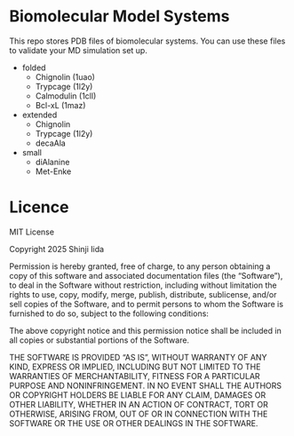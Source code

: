 # Biomolecular Model Systems 
This repo stores PDB files of biomolecular systems. 
You can use these files to validate your MD simulation set up.

- folded
  - Chignolin (1uao)
  - Trypcage (1l2y)
  - Calmodulin (1cll)
  - Bcl-xL (1maz)
- extended 
  - Chignolin 
  - Trypcage (1l2y)
  - decaAla
- small 
  - diAlanine
  - Met-Enke

# Licence 
MIT License

Copyright 2025 Shinji Iida

Permission is hereby granted, free of charge, to any person obtaining a copy of this software and associated documentation files (the “Software”), to deal in the Software without restriction, including without limitation the rights to use, copy, modify, merge, publish, distribute, sublicense, and/or sell copies of the Software, and to permit persons to whom the Software is furnished to do so, subject to the following conditions:

The above copyright notice and this permission notice shall be included in all copies or substantial portions of the Software.

THE SOFTWARE IS PROVIDED “AS IS”, WITHOUT WARRANTY OF ANY KIND, EXPRESS OR IMPLIED, INCLUDING BUT NOT LIMITED TO THE WARRANTIES OF MERCHANTABILITY, FITNESS FOR A PARTICULAR PURPOSE AND NONINFRINGEMENT. IN NO EVENT SHALL THE AUTHORS OR COPYRIGHT HOLDERS BE LIABLE FOR ANY CLAIM, DAMAGES OR OTHER LIABILITY, WHETHER IN AN ACTION OF CONTRACT, TORT OR OTHERWISE, ARISING FROM, OUT OF OR IN CONNECTION WITH THE SOFTWARE OR THE USE OR OTHER DEALINGS IN THE SOFTWARE.